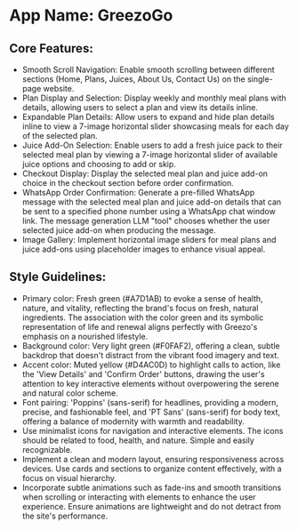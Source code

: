 # **App Name**: GreezoGo

## Core Features:

- Smooth Scroll Navigation: Enable smooth scrolling between different sections (Home, Plans, Juices, About Us, Contact Us) on the single-page website.
- Plan Display and Selection: Display weekly and monthly meal plans with details, allowing users to select a plan and view its details inline.
- Expandable Plan Details: Allow users to expand and hide plan details inline to view a 7-image horizontal slider showcasing meals for each day of the selected plan.
- Juice Add-On Selection: Enable users to add a fresh juice pack to their selected meal plan by viewing a 7-image horizontal slider of available juice options and choosing to add or skip.
- Checkout Display: Display the selected meal plan and juice add-on choice in the checkout section before order confirmation.
- WhatsApp Order Confirmation: Generate a pre-filled WhatsApp message with the selected meal plan and juice add-on details that can be sent to a specified phone number using a WhatsApp chat window link. The message generation LLM "tool" chooses whether the user selected juice add-on when producing the message.
- Image Gallery: Implement horizontal image sliders for meal plans and juice add-ons using placeholder images to enhance visual appeal.

## Style Guidelines:

- Primary color: Fresh green (#A7D1AB) to evoke a sense of health, nature, and vitality, reflecting the brand's focus on fresh, natural ingredients. The association with the color green and its symbolic representation of life and renewal aligns perfectly with Greezo's emphasis on a nourished lifestyle.
- Background color: Very light green (#F0FAF2), offering a clean, subtle backdrop that doesn't distract from the vibrant food imagery and text.
- Accent color: Muted yellow (#D4AC0D) to highlight calls to action, like the 'View Details' and 'Confirm Order' buttons, drawing the user's attention to key interactive elements without overpowering the serene and natural color scheme.
- Font pairing: 'Poppins' (sans-serif) for headlines, providing a modern, precise, and fashionable feel, and 'PT Sans' (sans-serif) for body text, offering a balance of modernity with warmth and readability.
- Use minimalist icons for navigation and interactive elements. The icons should be related to food, health, and nature. Simple and easily recognizable.
- Implement a clean and modern layout, ensuring responsiveness across devices. Use cards and sections to organize content effectively, with a focus on visual hierarchy.
- Incorporate subtle animations such as fade-ins and smooth transitions when scrolling or interacting with elements to enhance the user experience. Ensure animations are lightweight and do not detract from the site's performance.